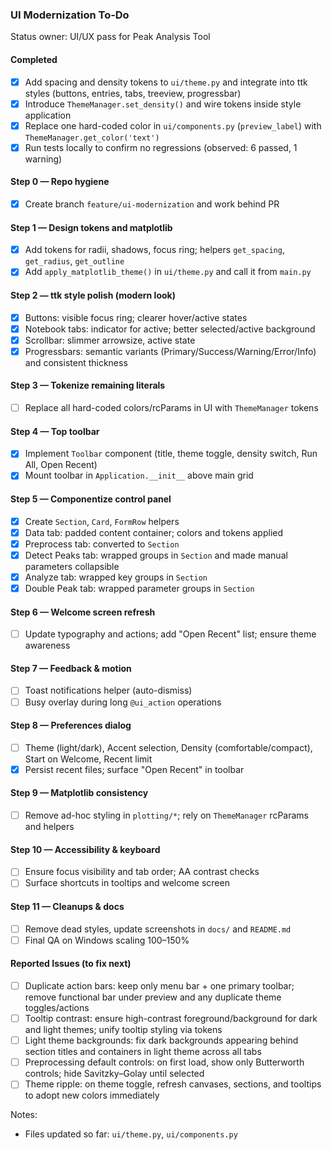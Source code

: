 ### UI Modernization To‑Do

Status owner: UI/UX pass for Peak Analysis Tool

#### Completed
- [x] Add spacing and density tokens to `ui/theme.py` and integrate into ttk styles (buttons, entries, tabs, treeview, progressbar)
- [x] Introduce `ThemeManager.set_density()` and wire tokens inside style application
- [x] Replace one hard-coded color in `ui/components.py` (`preview_label`) with `ThemeManager.get_color('text')`
- [x] Run tests locally to confirm no regressions (observed: 6 passed, 1 warning)

#### Step 0 — Repo hygiene
- [x] Create branch `feature/ui-modernization` and work behind PR

#### Step 1 — Design tokens and matplotlib
- [x] Add tokens for radii, shadows, focus ring; helpers `get_spacing`, `get_radius`, `get_outline`
- [x] Add `apply_matplotlib_theme()` in `ui/theme.py` and call it from `main.py`

#### Step 2 — ttk style polish (modern look)
- [x] Buttons: visible focus ring; clearer hover/active states
- [x] Notebook tabs: indicator for active; better selected/active background
- [x] Scrollbar: slimmer arrowsize, active state
- [x] Progressbars: semantic variants (Primary/Success/Warning/Error/Info) and consistent thickness

#### Step 3 — Tokenize remaining literals
- [ ] Replace all hard-coded colors/rcParams in UI with `ThemeManager` tokens

#### Step 4 — Top toolbar
- [x] Implement `Toolbar` component (title, theme toggle, density switch, Run All, Open Recent)
- [x] Mount toolbar in `Application.__init__` above main grid

#### Step 5 — Componentize control panel
- [x] Create `Section`, `Card`, `FormRow` helpers
- [x] Data tab: padded content container; colors and tokens applied
- [x] Preprocess tab: converted to `Section`
- [x] Detect Peaks tab: wrapped groups in `Section` and made manual parameters collapsible
- [x] Analyze tab: wrapped key groups in `Section`
- [x] Double Peak tab: wrapped parameter groups in `Section`

#### Step 6 — Welcome screen refresh
- [ ] Update typography and actions; add "Open Recent" list; ensure theme awareness

#### Step 7 — Feedback & motion
- [ ] Toast notifications helper (auto-dismiss)
- [ ] Busy overlay during long `@ui_action` operations

#### Step 8 — Preferences dialog
- [ ] Theme (light/dark), Accent selection, Density (comfortable/compact), Start on Welcome, Recent limit
- [x] Persist recent files; surface "Open Recent" in toolbar

#### Step 9 — Matplotlib consistency
- [ ] Remove ad-hoc styling in `plotting/*`; rely on `ThemeManager` rcParams and helpers

#### Step 10 — Accessibility & keyboard
- [ ] Ensure focus visibility and tab order; AA contrast checks
- [ ] Surface shortcuts in tooltips and welcome screen

#### Step 11 — Cleanups & docs
- [ ] Remove dead styles, update screenshots in `docs/` and `README.md`
- [ ] Final QA on Windows scaling 100–150%

#### Reported Issues (to fix next)
- [ ] Duplicate action bars: keep only menu bar + one primary toolbar; remove functional bar under preview and any duplicate theme toggles/actions
- [ ] Tooltip contrast: ensure high-contrast foreground/background for dark and light themes; unify tooltip styling via tokens
- [ ] Light theme backgrounds: fix dark backgrounds appearing behind section titles and containers in light theme across all tabs
- [ ] Preprocessing default controls: on first load, show only Butterworth controls; hide Savitzky–Golay until selected
- [ ] Theme ripple: on theme toggle, refresh canvases, sections, and tooltips to adopt new colors immediately

Notes:
- Files updated so far: `ui/theme.py`, `ui/components.py`

